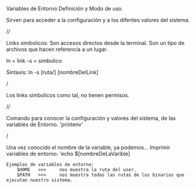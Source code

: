 Variables de Entorno
    Definición y Modo de uso.

Sirven para acceder a la configuración y a los difentes valores del sistema.

//

Links simbolicos:
    Son accesos directos desde la terminal.
    Son un tipo de archivos que hacen referencia a un lugar.

ln = link
-s = simbolico

Sintaxis:
    ln -s [ruta/] [nombreDelLink]

/

Los links simbolicos como tal, no tienen permisos.

//

Comando para conocer la configuración y valores del sistema, de las variables de Entorno.
    'printenv'

/

Una vez conocido el nombre de la variable, ya podemos...
    Imprimir variables de entorno:
        'echo $[nombreDeLaVarible]
    
    Ejemplos de variables de entorno:
        $HOME   >>>     nos muestra la ruta del user.
        $PATH   >>>     nos muestra todas las rutas de los binarios que ejecutan nuestro sistema.